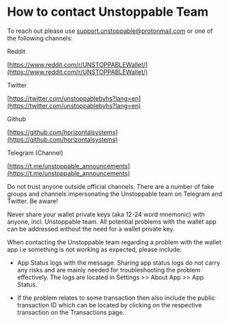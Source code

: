 # How to contact Unstoppable Team

To reach out please use support.unstoppable@protonmail.com or one of the following channels:

Reddit

[https://www.reddit.com/r/UNSTOPPABLEWallet/](https://www.reddit.com/r/UNSTOPPABLEWallet/)

Twitter
  
[https://twitter.com/unstoppablebyhs?lang=en](https://twitter.com/unstoppablebyhs?lang=en)

Github

[https://github.com/horizontalsystems](https://github.com/horizontalsystems)

Telegram (Channel)

[https://t.me/unstoppable_announcements](https://t.me/unstoppable_announcements)

Do not trust anyone outside official channels. There are a number of fake groups and channels impersonating the Unstoppable team on Telegram and Twitter. Be aware!

Never share your wallet private keys (aka 12-24 word mnemonic) with anyone, incl. Unstoppable team. All potential problems with the wallet app can be addressed without the need for a wallet private key.

When contacting the Unstoppable team regarding a problem with the wallet app i.e something is not working as expected, please include:

- App Status logs with the message. Sharing app status logs do not carry any risks and are mainly needed for troubleshooting the problem effectively. The logs are located in Settings >> About App >> App Status.

- If the problem relates to some transaction then also include the public transaction ID which can be located by clicking on the respective transaction on the Transactions page.
